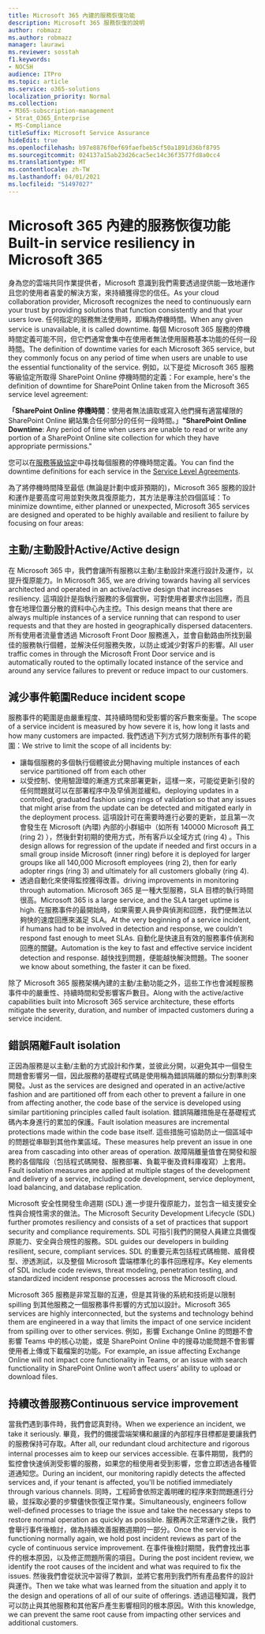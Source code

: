 ```yaml
---
title: Microsoft 365 內建的服務恢復功能
description: Microsoft 365 服務恢復的說明
author: robmazz
ms.author: robmazz
manager: laurawi
ms.reviewer: sosstah
f1.keywords:
- NOCSH
audience: ITPro
ms.topic: article
ms.service: o365-solutions
localization_priority: Normal
ms.collection:
- M365-subscription-management
- Strat_O365_Enterprise
- MS-Compliance
titleSuffix: Microsoft Service Assurance
hideEdit: true
ms.openlocfilehash: b97e8876f0ef69faefbeb5cf50a1891d36bf8795
ms.sourcegitcommit: 024137a15ab23d26cac5ec14c36f3577fd8a0cc4
ms.translationtype: MT
ms.contentlocale: zh-TW
ms.lasthandoff: 04/01/2021
ms.locfileid: "51497027"
---
```

# <a name="built-in-service-resiliency-in-microsoft-365"></a><span data-ttu-id="bee4e-103">Microsoft 365 內建的服務恢復功能</span><span class="sxs-lookup"><span data-stu-id="bee4e-103">Built-in service resiliency in Microsoft 365</span></span>

<span data-ttu-id="bee4e-104">身為您的雲端共同作業提供者，Microsoft 意識到我們需要透過提供能一致地運作且您的使用者喜愛的解決方案，來持續獲得您的信任。</span><span class="sxs-lookup"><span data-stu-id="bee4e-104">As your cloud collaboration provider, Microsoft recognizes the need to continuously earn your trust by providing solutions that function consistently and that your users love.</span></span> <span data-ttu-id="bee4e-105">任何指定的服務無法使用時，即稱為停機時間。</span><span class="sxs-lookup"><span data-stu-id="bee4e-105">When any given service is unavailable, it is called downtime.</span></span> <span data-ttu-id="bee4e-106">每個 Microsoft 365 服務的停機時間定義可能不同，但它們通常會集中在使用者無法使用服務基本功能的任何一段時間。</span><span class="sxs-lookup"><span data-stu-id="bee4e-106">The definition of downtime varies for each Microsoft 365 service, but they commonly focus on any period of time when users are unable to use the essential functionality of the service.</span></span> <span data-ttu-id="bee4e-107">例如，以下是從 Microsoft 365 服務等級協定所取得 SharePoint Online 停機時間的定義：</span><span class="sxs-lookup"><span data-stu-id="bee4e-107">For example, here's the definition of downtime for SharePoint Online taken from the Microsoft 365 service level agreement:</span></span>

<span data-ttu-id="bee4e-108">**「SharePoint Online 停機時間**：使用者無法讀取或寫入他們擁有適當權限的 SharePoint Online 網站集合任何部分的任何一段時間。」</span><span class="sxs-lookup"><span data-stu-id="bee4e-108">**"SharePoint Online Downtime**: Any period of time when users are unable to read or write any portion of a SharePoint Online site collection for which they have appropriate permissions."</span></span>

<span data-ttu-id="bee4e-109">您可以在[服務等級協定](https://www.microsoftvolumelicensing.com/DocumentSearch.aspx?Mode=3&DocumentTypeId=37)中尋找每個服務的停機時間定義。</span><span class="sxs-lookup"><span data-stu-id="bee4e-109">You can find the downtime definitions for each service in the [Service Level Agreements](https://www.microsoftvolumelicensing.com/DocumentSearch.aspx?Mode=3&DocumentTypeId=37).</span></span>

<span data-ttu-id="bee4e-110">為了將停機時間降至最低 (無論是計劃中或非預期的)，Microsoft 365 服務的設計和運作是要高度可用並對失敗具復原能力，其方法是專注於四個區域：</span><span class="sxs-lookup"><span data-stu-id="bee4e-110">To minimize downtime, either planned or unexpected, Microsoft 365 services are designed and operated to be highly available and resilient to failure by focusing on four areas:</span></span>

## <a name="activeactive-design"></a><span data-ttu-id="bee4e-111">主動/主動設計</span><span class="sxs-lookup"><span data-stu-id="bee4e-111">Active/Active design</span></span>

<span data-ttu-id="bee4e-112">在 Microsoft 365 中，我們會讓所有服務以主動/主動設計來進行設計及運作，以提升復原能力。</span><span class="sxs-lookup"><span data-stu-id="bee4e-112">In Microsoft 365, we are driving towards having all services architected and operated in an active/active design that increases resiliency.</span></span> <span data-ttu-id="bee4e-113">這項設計是指執行服務的多個實例，可對使用者要求作出回應，而且會在地理位置分散的資料中心內主控。</span><span class="sxs-lookup"><span data-stu-id="bee4e-113">This design means that there are always multiple instances of a service running that can respond to user requests and that they are hosted in geographically dispersed datacenters.</span></span> <span data-ttu-id="bee4e-114">所有使用者流量會透過 Microsoft Front Door 服務進入，並會自動路由所找到最佳的服務執行個體，並解決任何服務失敗，以防止或減少對客戶的影響。</span><span class="sxs-lookup"><span data-stu-id="bee4e-114">All user traffic comes in through the Microsoft Front Door service and is automatically routed to the optimally located instance of the service and around any service failures to prevent or reduce impact to our customers.</span></span>

## <a name="reduce-incident-scope"></a><span data-ttu-id="bee4e-115">減少事件範圍</span><span class="sxs-lookup"><span data-stu-id="bee4e-115">Reduce incident scope</span></span>

<span data-ttu-id="bee4e-116">服務事件的範圍是由嚴重程度、其持續時間和受影響的客戶數來衡量。</span><span class="sxs-lookup"><span data-stu-id="bee4e-116">The scope of a service incident is measured by how severe it is, how long it lasts and how many customers are impacted.</span></span> <span data-ttu-id="bee4e-117">我們透過下列方式努力限制所有事件的範圍：</span><span class="sxs-lookup"><span data-stu-id="bee4e-117">We strive to limit the scope of all incidents by:</span></span>

- <span data-ttu-id="bee4e-118">讓每個服務的多個執行個體彼此分開</span><span class="sxs-lookup"><span data-stu-id="bee4e-118">having multiple instances of each service partitioned off from each other</span></span>
- <span data-ttu-id="bee4e-119">以受控制、使用驗證環的漸進方式來部署更新，這樣一來，可能從更新引發的任何問題就可以在部署程序中及早偵測並緩和。</span><span class="sxs-lookup"><span data-stu-id="bee4e-119">deploying updates in a controlled, graduated fashion using rings of validation so that any issues that might arise from the update can be detected and mitigated early in the deployment process.</span></span> <span data-ttu-id="bee4e-120">這項設計可在需要時進行必要的更新，並且第一次會發生在 Microsoft (內環) 內部的小群組中（如所有 140000 Microsoft 員工 (ring 2) ），然後針對初期的使用方式，所有客戶以全域方式 (ring 4) 。</span><span class="sxs-lookup"><span data-stu-id="bee4e-120">This design allows for regression of the update if needed and first occurs in a small group inside Microsoft (inner ring) before it is deployed for larger groups like all 140,000 Microsoft employees (ring 2), then for early adopter rings (ring 3) and ultimately for all customers globally (ring 4).</span></span>
- <span data-ttu-id="bee4e-121">透過自動化來使得監控獲得改善。</span><span class="sxs-lookup"><span data-stu-id="bee4e-121">driving improvements in monitoring through automation.</span></span> <span data-ttu-id="bee4e-122">Microsoft 365 是一種大型服務，SLA 目標的執行時間很高。</span><span class="sxs-lookup"><span data-stu-id="bee4e-122">Microsoft 365 is a large service, and the SLA target uptime is high.</span></span> <span data-ttu-id="bee4e-123">在服務事件的最開始時，如果需要人員參與偵測和回應，我們便無法以夠快的速度回應來滿足 SLA。</span><span class="sxs-lookup"><span data-stu-id="bee4e-123">At the very beginning of a service incident, if humans had to be involved in detection and response, we couldn't respond fast enough to meet SLAs.</span></span> <span data-ttu-id="bee4e-124">自動化是快速且有效的服務事件偵測和回應的關鍵。</span><span class="sxs-lookup"><span data-stu-id="bee4e-124">Automation is the key to fast and effective service incident detection and response.</span></span> <span data-ttu-id="bee4e-125">越快找到問題，便能越快解決問題。</span><span class="sxs-lookup"><span data-stu-id="bee4e-125">The sooner we know about something, the faster it can be fixed.</span></span>

<span data-ttu-id="bee4e-126">除了 Microsoft 365 服務架構內建的主動/主動功能之外，這些工作也會減輕服務事件中的嚴重性、持續時間和受影響客戶數目。</span><span class="sxs-lookup"><span data-stu-id="bee4e-126">Along with the active/active capabilities built into Microsoft 365 service architecture, these efforts mitigate the severity, duration, and number of impacted customers during a service incident.</span></span>  

## <a name="fault-isolation"></a><span data-ttu-id="bee4e-127">錯誤隔離</span><span class="sxs-lookup"><span data-stu-id="bee4e-127">Fault isolation</span></span>

<span data-ttu-id="bee4e-128">正因為服務是以主動/主動的方式設計和作業，並彼此分開，以避免其中一個發生問題會影響另一個，因此服務的基礎程式碼是使用稱為錯誤隔離的類似分割準則來開發。</span><span class="sxs-lookup"><span data-stu-id="bee4e-128">Just as the services are designed and operated in an active/active fashion and are partitioned off from each other to prevent a failure in one from affecting another, the code base of the service is developed using similar partitioning principles called fault isolation.</span></span> <span data-ttu-id="bee4e-129">錯誤隔離措施是在基礎程式碼內本身進行的累加的保護。</span><span class="sxs-lookup"><span data-stu-id="bee4e-129">Fault isolation measures are incremental protections made within the code base itself.</span></span> <span data-ttu-id="bee4e-130">這些措施可協助防止一個區域中的問題從串聯到其他作業區域。</span><span class="sxs-lookup"><span data-stu-id="bee4e-130">These measures help prevent an issue in one area from cascading into other areas of operation.</span></span>
<span data-ttu-id="bee4e-131">故障隔離量值會在開發和服務的各個階段（包括程式碼開發、服務部署、負載平衡及資料庫複寫）上套用。</span><span class="sxs-lookup"><span data-stu-id="bee4e-131">Fault isolation measures are applied at multiple stages of the development and delivery of a service, including code development, service deployment, load balancing, and database replication.</span></span>

<span data-ttu-id="bee4e-132">Microsoft 安全性開發生命週期 (SDL) 進一步提升復原能力，並包含一組支援安全性與合規性需求的做法。</span><span class="sxs-lookup"><span data-stu-id="bee4e-132">The Microsoft Security Development Lifecycle (SDL) further promotes resiliency and consists of a set of practices that support security and compliance requirements.</span></span> <span data-ttu-id="bee4e-133">SDL 可指引我們的開發人員建立具備復原能力、安全與合規性的服務。</span><span class="sxs-lookup"><span data-stu-id="bee4e-133">SDL guides our developers in building resilient, secure, compliant services.</span></span> <span data-ttu-id="bee4e-134">SDL 的重要元素包括程式碼檢閱、威脅模型、滲透測試，以及整個 Microsoft 雲端標準化的事件回應程序。</span><span class="sxs-lookup"><span data-stu-id="bee4e-134">Key elements of SDL include code reviews, threat modeling, penetration testing, and standardized incident response processes across the Microsoft cloud.</span></span>

<span data-ttu-id="bee4e-135">Microsoft 365 服務是非常互聯的互連，但是其背後的系統和技術是以限制 spilling 到其他服務之一個服務事件影響的方式加以設計。</span><span class="sxs-lookup"><span data-stu-id="bee4e-135">Microsoft 365 services are highly interconnected, but the systems and technology behind them are engineered in a way that limits the impact of one service incident from spilling over to other services.</span></span> <span data-ttu-id="bee4e-136">例如，影響 Exchange Online 的問題不會影響 Teams 中的核心功能，或是 SharePoint Online 中的搜尋功能問題不會影響使用者上傳或下載檔案的功能。</span><span class="sxs-lookup"><span data-stu-id="bee4e-136">For example, an issue affecting Exchange Online will not impact core functionality in Teams, or an issue with search functionality in SharePoint Online won’t affect users’ ability to upload or download files.</span></span>

## <a name="continuous-service-improvement"></a><span data-ttu-id="bee4e-137">持續改善服務</span><span class="sxs-lookup"><span data-stu-id="bee4e-137">Continuous service improvement</span></span>

<span data-ttu-id="bee4e-138">當我們遇到事件時，我們會認真對待。</span><span class="sxs-lookup"><span data-stu-id="bee4e-138">When we experience an incident, we take it seriously.</span></span> <span data-ttu-id="bee4e-139">畢竟，我們的備援雲端架構和嚴謹的內部程序目標都是要讓我們的服務保持可存取。</span><span class="sxs-lookup"><span data-stu-id="bee4e-139">After all, our redundant cloud architecture and rigorous internal processes aim to keep our services accessible.</span></span> <span data-ttu-id="bee4e-140">在事件期間，我們的監控會快速偵測受影響的服務，如果您的租使用者受到影響，您會立即透過各種管道通知您。</span><span class="sxs-lookup"><span data-stu-id="bee4e-140">During an incident, our monitoring rapidly detects the affected services and, if your tenant is affected, you'll be notified immediately through various channels.</span></span> <span data-ttu-id="bee4e-141">同時，工程師會依照定義明確的程序來對問題進行分級，並採取必要的步驟儘快恢復正常作業。</span><span class="sxs-lookup"><span data-stu-id="bee4e-141">Simultaneously, engineers follow well-defined processes to triage the issue and take the necessary steps to restore normal operation as quickly as possible.</span></span> <span data-ttu-id="bee4e-142">服務再次正常運作之後，我們會舉行事件後檢討，做為持續改善服務週期的一部分。</span><span class="sxs-lookup"><span data-stu-id="bee4e-142">Once the service is functioning normally again, we hold post incident reviews as part of the cycle of continuous service improvement.</span></span> <span data-ttu-id="bee4e-143">在事件後檢討期間，我們會找出事件的根本原因，以及修正問題所需的項目。</span><span class="sxs-lookup"><span data-stu-id="bee4e-143">During the post incident review, we identify the root causes of the incident and what was required to fix the issues.</span></span> <span data-ttu-id="bee4e-144">然後我們會從狀況中習得了教訓，並將它套用到我們所有產品套件的設計與運作。</span><span class="sxs-lookup"><span data-stu-id="bee4e-144">Then we take what was learned from the situation and apply it to the design and operations of all of our suite of offerings.</span></span> <span data-ttu-id="bee4e-145">透過這種知識，我們可以防止與其他服務和其他客戶產生影響相同的根本原因。</span><span class="sxs-lookup"><span data-stu-id="bee4e-145">With this knowledge, we can prevent the same root cause from impacting other services and additional customers.</span></span>

